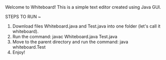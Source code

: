 Welcome to Whiteboard! This is a simple text editor created using Java GUI.

STEPS TO RUN ~

1) Download files Whiteboard.java and Test.java into one folder (let's call it whiteboard).
2) Run the command: javac Whiteboard.java Test.java
3) Move to the parent directory and run the command: java whiteboard.Test
4) Enjoy!
